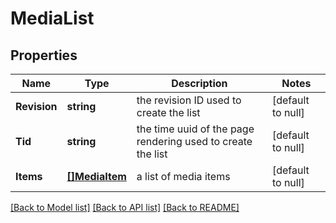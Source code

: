 # MediaList

## Properties
Name | Type | Description | Notes
------------ | ------------- | ------------- | -------------
**Revision** | **string** | the revision ID used to create the list | [default to null]
**Tid** | **string** | the time uuid of the page rendering used to create the list | [default to null]
**Items** | [**[]MediaItem**](media_item.md) | a list of media items | [default to null]

[[Back to Model list]](../README.md#documentation-for-models) [[Back to API list]](../README.md#documentation-for-api-endpoints) [[Back to README]](../README.md)

